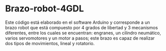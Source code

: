 # Brazo-robot-4GDL
Este código está elaborado en el software Arduino y corresponde a un brazo robot que está compuesto por 4 grados de libertad y 3 mecanismos diferentes, entre los cuales se encuentran: engranes, un cilindro neumático, varios servomotores y un motor a pasos; este brazo es capaz de realizar dos tipos de movimientos, lineal y rotatorio.

